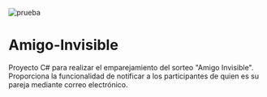 ![prueba](https://travis-ci.org/angel-acevedo-sanchez/Amigo-Invisible.svg?branch=master)

# Amigo-Invisible
Proyecto C# para realizar el emparejamiento del sorteo "Amigo Invisible". Proporciona la funcionalidad de notificar a los participantes de quien es su pareja mediante correo electrónico.
